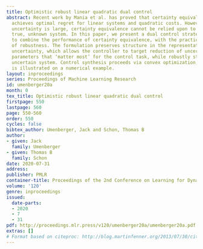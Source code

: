```yaml
---
title: Optimistic robust linear quadratic dual control
abstract: Recent work by Mania et al. has proved that certainty equivalent control
  achieves optimal regret for linear systems and quadratic costs. However, when parameter
  uncertainty is large, certainty equivalence cannot be relied upon to stabilize the
  true, unknown system. In this paper, we present a dual control strategy that attempts
  to combine the performance of certainty equivalence, with the practical utility
  of robustness. The formulation preserves structure in the representation of parametric
  uncertainty, which allows the controller to target reduction of uncertainty in the
  parameters that ‘matter most’ for the control task, while robustly stabilizing the
  uncertain system. Control synthesis proceeds via convex optimization, and the method
  is illustrated on a numerical example.
layout: inproceedings
series: Proceedings of Machine Learning Research
id: umenberger20a
month: 0
tex_title: Optimistic robust linear quadratic dual control
firstpage: 550
lastpage: 560
page: 550-560
order: 550
cycles: false
bibtex_author: Umenberger, Jack and Schon, Thomas B
author:
- given: Jack
  family: Umenberger
- given: Thomas B
  family: Schon
date: 2020-07-31
address: 
publisher: PMLR
container-title: Proceedings of the 2nd Conference on Learning for Dynamics and Control
volume: '120'
genre: inproceedings
issued:
  date-parts:
  - 2020
  - 7
  - 31
pdf: http://proceedings.mlr.press/v120/umenberger20a/umenberger20a.pdf
extras: []
# Format based on citeproc: http://blog.martinfenner.org/2013/07/30/citeproc-yaml-for-bibliographies/
---
```

